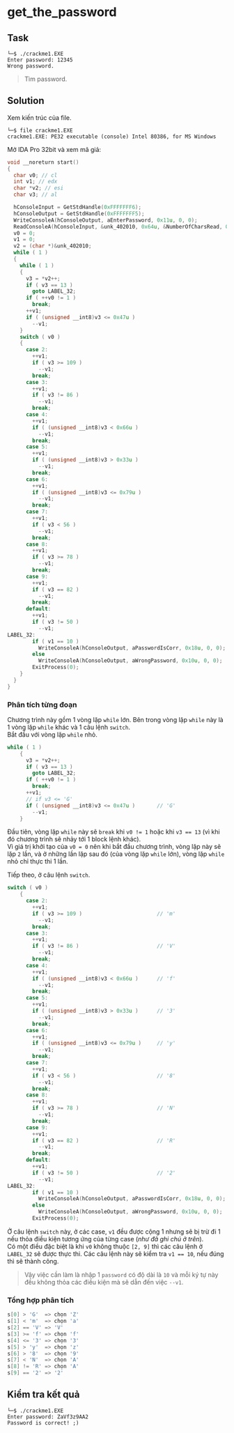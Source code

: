 # get_the_password
## Task
```
└─$ ./crackme1.EXE
Enter password: 12345
Wrong password.
```
> Tìm password.  

## Solution
Xem kiến trúc của file.
```
└─$ file crackme1.EXE
crackme1.EXE: PE32 executable (console) Intel 80386, for MS Windows
```  

Mở IDA Pro 32bit và xem mã giả:  
```c
void __noreturn start()
{
  char v0; // cl
  int v1; // edx
  char *v2; // esi
  char v3; // al

  hConsoleInput = GetStdHandle(0xFFFFFFF6);
  hConsoleOutput = GetStdHandle(0xFFFFFFF5);
  WriteConsoleA(hConsoleOutput, aEnterPassword, 0x11u, 0, 0);
  ReadConsoleA(hConsoleInput, &unk_402010, 0x64u, &NumberOfCharsRead, 0);
  v0 = 0;
  v1 = 0;
  v2 = (char *)&unk_402010;
  while ( 1 )
  {
    while ( 1 )
    {
      v3 = *v2++;
      if ( v3 == 13 )
        goto LABEL_32;
      if ( ++v0 != 1 )
        break;
      ++v1;
      if ( (unsigned __int8)v3 <= 0x47u )
        --v1;
    }
    switch ( v0 )
    {
      case 2:
        ++v1;
        if ( v3 >= 109 )
          --v1;
        break;
      case 3:
        ++v1;
        if ( v3 != 86 )
          --v1;
        break;
      case 4:
        ++v1;
        if ( (unsigned __int8)v3 < 0x66u )
          --v1;
        break;
      case 5:
        ++v1;
        if ( (unsigned __int8)v3 > 0x33u )
          --v1;
        break;
      case 6:
        ++v1;
        if ( (unsigned __int8)v3 <= 0x79u )
          --v1;
        break;
      case 7:
        ++v1;
        if ( v3 < 56 )
          --v1;
        break;
      case 8:
        ++v1;
        if ( v3 >= 78 )
          --v1;
        break;
      case 9:
        ++v1;
        if ( v3 == 82 )
          --v1;
        break;
      default:
        ++v1;
        if ( v3 != 50 )
          --v1;
LABEL_32:
        if ( v1 == 10 )
          WriteConsoleA(hConsoleOutput, aPasswordIsCorr, 0x18u, 0, 0);
        else
          WriteConsoleA(hConsoleOutput, aWrongPassword, 0x10u, 0, 0);
        ExitProcess(0);
    }
  }
}
```  
### Phân tích từng đoạn
Chương trình này gồm 1 vòng lặp `while` lớn. Bên trong vòng lặp `while` này là 1 vòng lặp `while` khác và 1 câu lệnh `switch`.  
Bắt đầu với vòng lặp `while` nhỏ.  
```c
while ( 1 )
    {
      v3 = *v2++;
      if ( v3 == 13 )
        goto LABEL_32;
      if ( ++v0 != 1 )
        break;
      ++v1;
      // if v3 <= 'G'
      if ( (unsigned __int8)v3 <= 0x47u )       // 'G'
        --v1;
    }
```  

Đầu tiên, vòng lặp `while` này sẽ `break` khi `v0 != 1` hoặc khi `v3 == 13` (vì khi đó chương trình sẽ nhảy tới 1 block lệnh khác).  
Vì giá trị khởi tạo của `v0 = 0` nên khi bắt đầu chương trình, vòng lặp này sẽ lặp `2` lần, và ở những lần lặp sau đó (của vòng lặp `while` lớn), vòng lặp `while` nhỏ chỉ thực thi 1 lần.  

Tiếp theo, ở câu lệnh `switch`.  
```cc
switch ( v0 )
    {
      case 2:
        ++v1;
        if ( v3 >= 109 )                        // 'm'
          --v1;
        break;
      case 3:
        ++v1;
        if ( v3 != 86 )                         // 'V'
          --v1;
        break;
      case 4:
        ++v1;
        if ( (unsigned __int8)v3 < 0x66u )      // 'f'
          --v1;
        break;
      case 5:
        ++v1;
        if ( (unsigned __int8)v3 > 0x33u )      // '3'
          --v1;
        break;
      case 6:
        ++v1;
        if ( (unsigned __int8)v3 <= 0x79u )     // 'y'
          --v1;
        break;
      case 7:
        ++v1;
        if ( v3 < 56 )                          // '8'
          --v1;
        break;
      case 8:
        ++v1;
        if ( v3 >= 78 )                         // 'N'
          --v1;
        break;
      case 9:
        ++v1;
        if ( v3 == 82 )                         // 'R'
          --v1;
        break;
      default:
        ++v1;
        if ( v3 != 50 )                         // '2'
          --v1;
LABEL_32:
        if ( v1 == 10 )
          WriteConsoleA(hConsoleOutput, aPasswordIsCorr, 0x18u, 0, 0);
        else
          WriteConsoleA(hConsoleOutput, aWrongPassword, 0x10u, 0, 0);
        ExitProcess(0);
```

Ở câu lệnh `switch` này, ở các case, `v1` đều được cộng 1 nhưng sẽ bị trừ đi 1 nếu thỏa điều kiện tương ứng của từng case (*như đã ghi chú ở trên*).  
Có một điều đặc biệt là khi `v0` không thuộc `[2, 9]` thì các câu lệnh ở `LABEL_32` sẽ được thực thi. Các câu lệnh này sẽ kiểm tra `v1 == 10`, nếu đúng thì sẽ thành công.
> Vậy việc cần làm là nhập 1 `password` có độ dài là `10` và mỗi ký tự này đều không thỏa các điều kiện mà sẽ dẫn đến việc `--v1`.  

### Tổng hợp phân tích
```c
s[0] > 'G'  => chọn 'Z'
s[1] < 'm'  => chọn 'a'
s[2] == 'V' => 'V'
s[3] >= 'f' => chọn 'f'
s[4] <= '3' => chọn '3'
s[5] > 'y'  => chọn 'z'
s[6] > '8'  => chọn '9'
s[7] < 'N'  => chọn 'A'
s[8] != 'R' => chọn 'A'
s[9] == '2' => '2'
```

## Kiểm tra kết quả
```
└─$ ./crackme1.EXE
Enter password: ZaVf3z9AA2
Password is correct! ;)
```
